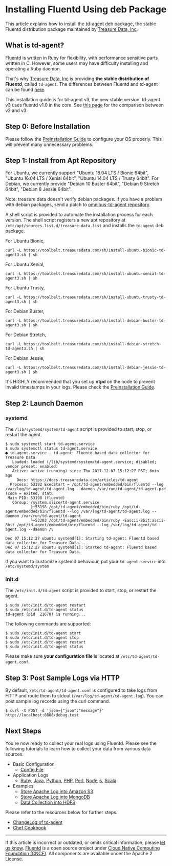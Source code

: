 # Installing Fluentd Using deb Package

This article explains how to install the
[td-agent](https://docs.treasuredata.com/articles/td-agent) deb package,
the stable Fluentd distribution package maintained by [Treasure Data, Inc](http://www.treasuredata.com/).


## What is td-agent?

Fluentd is written in Ruby for flexibility, with performance sensitive
parts written in C. However, some users may have difficulty installing
and operating a Ruby daemon.

That's why [Treasure Data, Inc](http://www.treasuredata.com/) is
providing **the stable distribution of Fluentd**, called `td-agent`. The
differences between Fluentd and td-agent can be found
[here](https://www.fluentd.org/faqs).

This installation guide is for td-agent v3, the new stable version.
td-agent v3 uses fluentd v1.0 in the core. See [this page](/overview/td-agent-v2-vs-v3.md) for the comparison between v2 and v3.


## Step 0: Before Installation

Please follow the [Preinstallation Guide](/install/before-install.md) to configure
your OS properly. This will prevent many unnecessary problems.


## Step 1: Install from Apt Repository

For Ubuntu, we currently support "Ubuntu 18.04 LTS / Bionic 64bit",
"Ubuntu 16.04 LTS / Xenial 64bit", "Ubuntu 14.04 LTS / Trusty 64bit".
For Debian, we currently provide "Debian 10 Buster 64bit", "Debian 9 Stretch 64bit",
"Debian 8 Jessie 64bit".

Note: treasure data doesn't verify debian packages. If you have a problem with debian packages,
send a patch to [omnibus-td-agent repository](https://github.com/treasure-data/omnibus-td-agent).

A shell script is provided to automate the installation process for each
version. The shell script registers a new apt repository at
`/etc/apt/sources.list.d/treasure-data.list` and installs the `td-agent`
deb package.

For Ubuntu Bionic,

```
curl -L https://toolbelt.treasuredata.com/sh/install-ubuntu-bionic-td-agent3.sh | sh
```

For Ubuntu Xenial,

```
curl -L https://toolbelt.treasuredata.com/sh/install-ubuntu-xenial-td-agent3.sh | sh
```

For Ubuntu Trusty,

```
curl -L https://toolbelt.treasuredata.com/sh/install-ubuntu-trusty-td-agent3.sh | sh
```

For Debian Buster,

```
curl -L https://toolbelt.treasuredata.com/sh/install-debian-buster-td-agent3.sh | sh
```

For Debian Stretch,

```
curl -L https://toolbelt.treasuredata.com/sh/install-debian-stretch-td-agent3.sh | sh
```

For Debian Jessie,

```
curl -L https://toolbelt.treasuredata.com/sh/install-debian-jessie-td-agent3.sh | sh
```

It's HIGHLY recommended that you set up **ntpd** on the node to prevent
invalid timestamps in your logs. Please check the [Preinstallation Guide](/install/before-install.md).


## Step 2: Launch Daemon


### systemd

The `/lib/systemd/system/td-agent` script is provided to start, stop, or
restart the agent.

```
$ sudo systemctl start td-agent.service
$ sudo systemctl status td-agent.service
● td-agent.service - td-agent: Fluentd based data collector for Treasure Data
   Loaded: loaded (/lib/systemd/system/td-agent.service; disabled; vendor preset: enabled)
   Active: active (running) since Thu 2017-12-07 15:12:27 PST; 6min ago
     Docs: https://docs.treasuredata.com/articles/td-agent
  Process: 53192 ExecStart = /opt/td-agent/embedded/bin/fluentd --log /var/log/td-agent/td-agent.log --daemon /var/run/td-agent/td-agent.pid (code = exited, statu
 Main PID: 53198 (fluentd)
   CGroup: /system.slice/td-agent.service
           ├─53198 /opt/td-agent/embedded/bin/ruby /opt/td-agent/embedded/bin/fluentd --log /var/log/td-agent/td-agent.log --daemon /var/run/td-agent/td-agent
           └─53203 /opt/td-agent/embedded/bin/ruby -Eascii-8bit:ascii-8bit /opt/td-agent/embedded/bin/fluentd --log /var/log/td-agent/td-agent.log --daemon /v

Dec 07 15:12:27 ubuntu systemd[1]: Starting td-agent: Fluentd based data collector for Treasure Data...
Dec 07 15:12:27 ubuntu systemd[1]: Started td-agent: Fluentd based data collector for Treasure Data.
```

If you want to customize systemd behaviour, put your `td-agent.service`
into `/etc/systemd/system`


### init.d

The `/etc/init.d/td-agent` script is provided to start, stop, or restart
the agent.

```
$ sudo /etc/init.d/td-agent restart
$ sudo /etc/init.d/td-agent status
td-agent (pid  21678) is running...
```

The following commands are supported:

```
$ sudo /etc/init.d/td-agent start
$ sudo /etc/init.d/td-agent stop
$ sudo /etc/init.d/td-agent restart
$ sudo /etc/init.d/td-agent status
```

Please make sure **your configuration file** is located at
`/etc/td-agent/td-agent.conf`.


## Step 3: Post Sample Logs via HTTP

By default, `/etc/td-agent/td-agent.conf` is configured to take logs
from HTTP and route them to stdout (`/var/log/td-agent/td-agent.log`).
You can post sample log records using the curl command.

```
$ curl -X POST -d 'json={"json":"message"}' http://localhost:8888/debug.test
```


## Next Steps

You're now ready to collect your real logs using Fluentd. Please see the
following tutorials to learn how to collect your data from various data
sources.

-   Basic Configuration
    -   [Config File](/configuration/config-file.md)
-   Application Logs
    -   [Ruby](/language/ruby.md), [Java](/language/java.md), [Python](/language/python.md), [PHP](/language/php.md),
        [Perl](/language/perl.md), [Node.js](/language/nodejs.md), [Scala](/language/scala.md)
-   Examples
    -   [Store Apache Log into Amazon S3](/guides/apache-to-s3.md)
    -   [Store Apache Log into MongoDB](/guides/apache-to-mongodb.md)
    -   [Data Collection into HDFS](/guides/http-to-hdfs.md)

Please refer to the resources below for further steps.

-   [ChangeLog of td-agent](http://docs.treasuredata.com/articles/td-agent-changelog)
-   [Chef Cookbook](https://github.com/treasure-data/chef-td-agent/)


------------------------------------------------------------------------

If this article is incorrect or outdated, or omits critical information, please [let us know](https://github.com/fluent/fluentd-docs-gitbook/issues?state=open).
[Fluentd](http://www.fluentd.org/) is a open source project under [Cloud Native Computing Foundation (CNCF)](https://cncf.io/). All components are available under the Apache 2 License.

